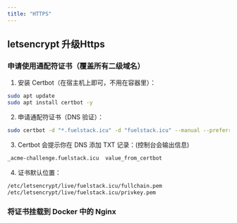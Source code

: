 ```yaml
---
title: "HTTPS"
---
```


## letsencrypt 升级Https
### 申请使用通配符证书（覆盖所有二级域名）
1.	安装 Certbot（在宿主机上即可，不用在容器里）：
```sh
sudo apt update
sudo apt install certbot -y
```

2.	申请通配符证书（DNS 验证）：
```sh
sudo certbot -d "*.fuelstack.icu" -d "fuelstack.icu" --manual --preferred-challenges dns certonly
```

3.	Certbot 会提示你在 DNS 添加 TXT 记录：(控制台会输出信息)
```txt
_acme-challenge.fuelstack.icu  value_from_certbot
```

4.	证书默认位置：

```txt
/etc/letsencrypt/live/fuelstack.icu/fullchain.pem
/etc/letsencrypt/live/fuelstack.icu/privkey.pem
```

###  将证书挂载到 Docker 中的 Nginx